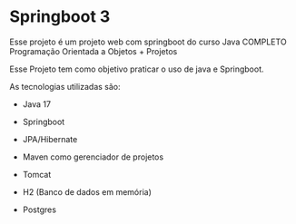 # Springboot 3

Esse projeto é um projeto web com springboot do curso Java COMPLETO Programação Orientada a Objetos + Projetos

Esse Projeto tem como objetivo praticar o uso de java e Springboot.

As tecnologias utilizadas são:

- Java 17

- Springboot

- JPA/Hibernate

- Maven como gerenciador de projetos

- Tomcat

- H2 (Banco de dados em memória)

- Postgres
